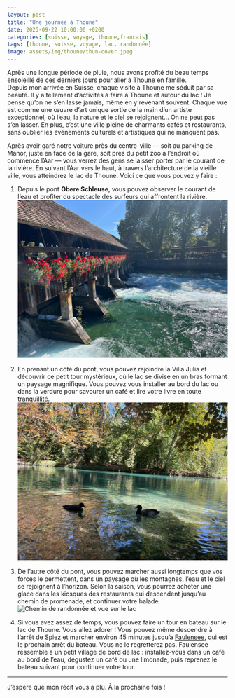 ```yaml
---
layout: post
title: "Une journée à Thoune"
date: 2025-09-22 10:00:00 +0200
categories: [suisse, voyage, thoune,francais]
tags: [thoune, suisse, voyage, lac, randonnée]
image: assets/img/thoune/thun-cover.jpeg
---
```


Après une longue période de pluie, nous avons profité du beau temps ensoleillé de ces derniers jours pour aller à Thoune en famille.  
Depuis mon arrivée en Suisse, chaque visite à Thoune me séduit par sa beauté. Il y a tellement d’activités à faire à Thoune et autour du lac ! Je pense qu’on ne s’en lasse jamais, même en y revenant souvent. Chaque vue est comme une œuvre d’art unique sortie de la main d’un artiste exceptionnel, où l’eau, la nature et le ciel se rejoignent… On ne peut pas s’en lasser. En plus, c’est une ville pleine de charmants cafés et restaurants, sans oublier les événements culturels et artistiques qui ne manquent pas.  

Après avoir garé notre voiture près du centre-ville — soit au parking de Manor, juste en face de la gare, soit près du petit zoo à l’endroit où commence l’Aar — vous verrez des gens se laisser porter par le courant de la rivière. En suivant l’Aar vers le haut, à travers l’architecture de la vieille ville, vous atteindrez le lac de Thoune. Voici ce que vous pouvez y faire :  

1. Depuis le pont **Obere Schleuse**, vous pouvez observer le courant de l’eau et profiter du spectacle des surfeurs qui affrontent la rivière.  
   ![Pont Obere Schleuse et surfeurs](assets/img/thoune/pont.jpeg)  

2. En prenant un côté du pont, vous pouvez rejoindre la Villa Julia et découvrir ce petit tour mystérieux, où le lac se divise en un bras formant un paysage magnifique. Vous pouvez vous installer au bord du lac ou dans la verdure pour savourer un café et lire votre livre en toute tranquillité.  
   ![Villa Julia et passage du lac](assets/img/thoune/passage.jpeg)  

3. De l’autre côté du pont, vous pouvez marcher aussi longtemps que vos forces le permettent, dans un paysage où les montagnes, l’eau et le ciel se rejoignent à l’horizon. Selon la saison, vous pourrez acheter une glace dans les kiosques des restaurants qui descendent jusqu’au chemin de promenade, et continuer votre balade.  
   ![Chemin de randonnée et vue sur le lac](assets/img/randonne.jpeg)  

4. Si vous avez assez de temps, vous pouvez faire un tour en bateau sur le lac de Thoune. Vous allez adorer ! Vous pouvez même descendre à l’arrêt de Spiez et marcher environ 45 minutes jusqu’à [Faulensee](https://www.schweizmobil.ch/en/hiking-in-switzerland/routes/route-0307.html), qui est le prochain arrêt du bateau. Vous ne le regretterez pas. Faulensee ressemble à un petit village de bord de lac : installez-vous dans un café au bord de l’eau, dégustez un café ou une limonade, puis reprenez le bateau suivant pour continuer votre tour.  

---

J’espère que mon récit vous a plu. À la prochaine fois !  
